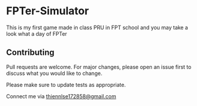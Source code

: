 # FPTer-Simulator

This is my first game made in class PRU in FPT school and you may take a look what a day of FPTer 

## Contributing

Pull requests are welcome. For major changes, please open an issue first
to discuss what you would like to change.

Please make sure to update tests as appropriate.


Connect me via [thiennlse172858@gmail.com](thiennlse172858@gmail.com)
